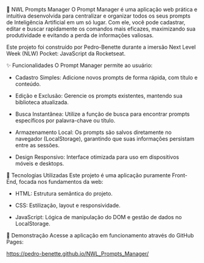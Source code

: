 🤖 NWL Prompts Manager
O Prompt Manager é uma aplicação web prática e intuitiva desenvolvida para centralizar e organizar todos os seus prompts de Inteligência Artificial em um só lugar. Com ele, você pode cadastrar, editar e buscar rapidamente os comandos mais eficazes, maximizando sua produtividade e evitando a perda de informações valiosas.

Este projeto foi construído por Pedro-Benette durante a imersão Next Level Week (NLW) Pocket: JavaScript da Rocketseat.

✨ Funcionalidades
O Prompt Manager permite ao usuário:

- Cadastro Simples: Adicione novos prompts de forma rápida, com título e conteúdo.

- Edição e Exclusão: Gerencie os prompts existentes, mantendo sua biblioteca atualizada.

- Busca Instantânea: Utilize a função de busca para encontrar prompts específicos por palavra-chave ou título.

- Armazenamento Local: Os prompts são salvos diretamente no navegador (LocalStorage), garantindo que suas informações persistam entre as sessões.

- Design Responsivo: Interface otimizada para uso em dispositivos móveis e desktops.

🚀 Tecnologias Utilizadas
Este projeto é uma aplicação puramente Front-End, focada nos fundamentos da web:

- HTML: Estrutura semântica do projeto.

- CSS: Estilização, layout e responsividade.

- JavaScript: Lógica de manipulação do DOM e gestão de dados no LocalStorage.

🔗 Demonstração
Acesse a aplicação em funcionamento através do GitHub Pages:

https://pedro-benette.github.io/NWL_Prompts_Manager/
